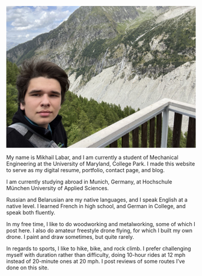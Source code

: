 ---
---

![Me at the Mer de Glace in Chamonix](/src/assets/img/base/about_portrait.jpg)

My name is Mikhail Labar, and I am currently a student of Mechanical Engineering at the University of Maryland, College Park. I made this website to serve as my digital resume, portfolio, contact page, and blog.

I am currently studying abroad in Munich, Germany, at Hochschule München University of Applied Sciences. 

Russian and Belarusian are my native languages, and I speak English at a native level. I learned French in high school, and German in College, and speak both fluently.

In my free time, I like to do woodworking and metalworking, some of which I post here. I also do amateur freestyle drone flying, for which I built my own drone. I paint and draw sometimes, but quite rarely.

In regards to sports, I like to hike, bike, and rock climb. I prefer challenging myself with duration rather than difficulty, doing 10-hour rides at 12 mph instead of 20-minute ones at 20 mph. I post reviews of some routes I’ve done on this site.